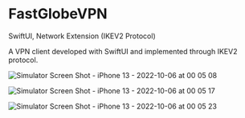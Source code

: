 # FastGlobeVPN
SwiftUI, Network Extension (IKEV2 Protocol) 

A VPN client developed with SwiftUI and implemented through IKEV2 protocol. 

![Simulator Screen Shot - iPhone 13 - 2022-10-06 at 00 05 08](https://user-images.githubusercontent.com/94867151/194163737-36c5fbdf-ab72-4bf8-8ac6-e7067ca5bb42.png)

![Simulator Screen Shot - iPhone 13 - 2022-10-06 at 00 05 17](https://user-images.githubusercontent.com/94867151/194163763-399c165e-3e61-4afc-a48b-b38998e7d9ad.png)

![Simulator Screen Shot - iPhone 13 - 2022-10-06 at 00 05 23](https://user-images.githubusercontent.com/94867151/194163774-1e966bcf-611b-45b3-a5af-30be71ccc390.png)
